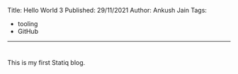 Title: Hello World 3
Published: 29/11/2021
Author: Ankush Jain
Tags:
  - tooling
  - GitHub
---
# <?#= Title /?>

This is my first Statiq blog.